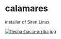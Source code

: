 # calamares 
installer of Siren Linux

[![flecha-hacia-arriba.jpg](https://i.postimg.cc/8zxXc6Gd/flecha-hacia-arriba.jpg)](https://postimg.cc/Sn7ftjJj)
